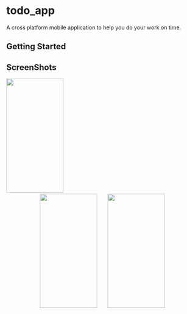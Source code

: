 # todo_app

A cross platform mobile application to help you do your work on time.

## Getting Started

## ScreenShots
<div align="left"><img src="https://user-images.githubusercontent.com/62475598/102681955-981ba280-41eb-11eb-84be-0806fd24c4aa.png" width="150" height="300"> 
 &nbsp &nbsp &nbsp &nbsp &nbsp &nbsp
<div align="center"><img src="https://user-images.githubusercontent.com/62475598/102681982-c8634100-41eb-11eb-97a5-ae66ac3e8909.png" width="150" height="300">
  &nbsp &nbsp &nbsp
  <img src="https://user-images.githubusercontent.com/62475598/102682130-1c225a00-41ed-11eb-8f79-a94346646331.png" width="150" height="300"> 
</div>
